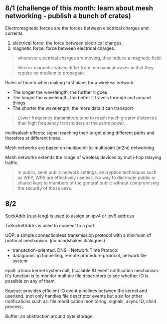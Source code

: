 8/1 (challenge of this month: learn about mesh networking - publish a bunch of crates)
--------

Electromagnetic forces are the forces between electrical charges and currents.

1. electrical force: the force between electrical charges.
2. magnetic force: force between electrical charges.

> whenever electrical charges are moving, they induce a magnetic field.

> electro-magnetic waves differ from mechanical waves in that they require no medium to propagate.

Rules of thumb when making first plans for a wireless network:

* The longer the wavelength, the further it goes
* The longer the wavelength, the better it travels through and around things
* The shorter the wavelength, the more data it can transport

> Lower frequency transmitters tend to reach much greater distances than high frequency transmitters at the same power.

multisplash effects: signal reaching their target along different paths and therefore at different times.

Mesh networks are based on multipoint-to-multipoint (m2m) networking.

Mesh networks extends the range of wireless devices by multi-hop relaying traffic.

> In public, semi public network settings, encryption techniques such as WEP, WPA are effectively useless. No way to distribute public or shared keys to members of the general public without compromising the security of those keys.

8/2
-----
SockAddr (rust-lang) is used to assign an ipv4 or ipv6 address

ToSocketAddrs is used to connect to a port

UDP: a simple connectionless transmission protocol with a minimum of protocol mechanism. (no handshakes dialogues)

* transaction-oriented: DNS - Network Time Protocol
* datagrams: ip tunnelling, remote procedure protocol, network file system

epoll: a linux kernel system call, (scalable IO event notification mechanism. It's function is to monitor multiple file descriptors to see whether IO is possible on any of them.

Kqueue: provides efficient IO event pipelines between the kernel and userland. (not only handles file descriptor events but also for other notifications such as: file modification monitoring, signals, async IO, child process,

Buffer: an abstraction around byte storage.

